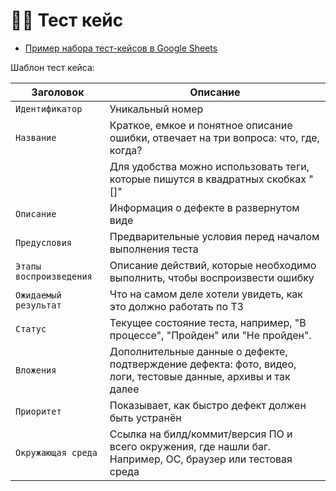 # 🧐📝 Тест кейс
-  [Пример набора тест-кейсов в Google Sheets](https://docs.google.com/spreadsheets/d/1_EdlfzKa2xMfBKEPnvxTHoyplj2yyvgSX10jlSMbyW4/edit?usp=sharing)

Шаблон тест кейса:

|        Заголовок        |              Описание                                                                                          |
|-------------------------|----------------------------------------------------------------------------------------------------------------|
| `Идентификатор`         | Уникальный номер                                                                                      |
| `Название `             | Краткое, емкое и понятное описание ошибки, отвечает на три вопроса: что, где, когда?                           |
|                         | Для удобства можно использовать теги, которые пишутся в квадратных скобках "[]"                                |
| `Описание`              | Информация о дефекте в развернутом виде                                                                        |
| `Предусловия`           | Предварительные условия перед началом выполнения теста
| `Этапы воспроизведения` | Описание действий, которые необходимо выполнить, чтобы воспроизвести ошибку                                    |
| `Ожидаемый результат`   | Что на самом деле хотели увидеть, как это должно работать по ТЗ                                                |
| `Статус`                | Текущее состояние теста, например, "В процессе", "Пройден" или "Не пройден".
| `Вложения`              | Дополнительные данные о дефекте, подтверждение дефекта: фото, видео, логи, тестовые данные, архивы и так далее |
| `Приоритет`             | Показывает, как быстро дефект должен быть устранён                                                             |
| `Окружающая среда`      | Ссылка на билд/коммит/версия ПО и всего окружения, где нашли баг. Например, ОС, браузер или тестовая среда     |
